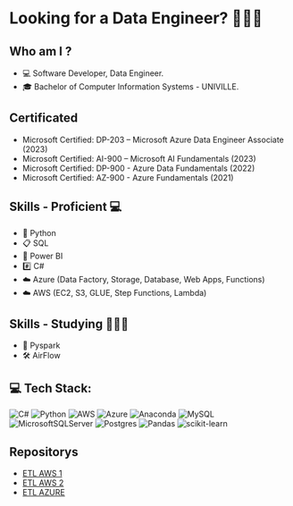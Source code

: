 # <p align="left"> Looking for a Data Engineer? 👨🏻‍💻 </p> 

## Who am I ?
- 💻 Software Developer, Data Engineer. 
- 🎓 Bachelor of Computer Information Systems - UNIVILLE.


## Certificated
- Microsoft Certified: DP-203 – Microsoft Azure Data Engineer Associate (2023)
- Microsoft Certified: AI-900 – Microsoft AI Fundamentals (2023)
- Microsoft Certified: DP-900 - Azure Data Fundamentals (2022)
- Microsoft Certified: AZ-900 - Azure Fundamentals (2021)


## Skills - Proficient 💻
- 🐍 Python  
- 📋 SQL 
- 🧮 Power BI 
- #️⃣ C#
- ☁️ Azure (Data Factory, Storage, Database, Web Apps, Functions)
- ☁️ AWS (EC2, S3, GLUE, Step Functions, Lambda)

## Skills - Studying 👨🏻‍🎓
- 🎇 Pyspark
- 🛠️ AirFlow

## 💻 Tech Stack:
![C#](https://img.shields.io/badge/c%23-%23239120.svg?style=for-the-badge&logo=c-sharp&logoColor=white) ![Python](https://img.shields.io/badge/python-3670A0?style=for-the-badge&logo=python&logoColor=ffdd54) ![AWS](https://img.shields.io/badge/AWS-%23FF9900.svg?style=for-the-badge&logo=amazon-aws&logoColor=white) ![Azure](https://img.shields.io/badge/azure-%230072C6.svg?style=for-the-badge&logo=azure-devops&logoColor=white) ![Anaconda](https://img.shields.io/badge/Anaconda-%2344A833.svg?style=for-the-badge&logo=anaconda&logoColor=white) ![MySQL](https://img.shields.io/badge/mysql-%2300f.svg?style=for-the-badge&logo=mysql&logoColor=white) ![MicrosoftSQLServer](https://img.shields.io/badge/Microsoft%20SQL%20Sever-CC2927?style=for-the-badge&logo=microsoft%20sql%20server&logoColor=white) ![Postgres](https://img.shields.io/badge/postgres-%23316192.svg?style=for-the-badge&logo=postgresql&logoColor=white) ![Pandas](https://img.shields.io/badge/pandas-%23150458.svg?style=for-the-badge&logo=pandas&logoColor=white) ![scikit-learn](https://img.shields.io/badge/scikit--learn-%23F7931E.svg?style=for-the-badge&logo=scikit-learn&logoColor=white)

## Repositorys
- [ETL AWS 1](https://github.com/ChristianoPiccinin/case-etl-aws-1)
- [ETL AWS 2](https://github.com/ChristianoPiccinin/case-etl-aws-2)
- [ETL AZURE](https://github.com/ChristianoPiccinin/case-etl-azure-1)
